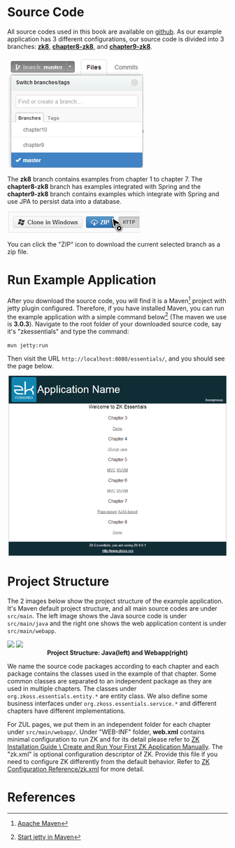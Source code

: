 # Source Code

All source codes used in this book are available on
[github](https://github.com/zkoss/zkessentials). As our example
application has 3 different configurations, our source code is divided
into 3 branches:
[**zk8**](https://github.com/zkoss/zkessentials/tree/zk8),
[**chapter8-zk8**](https://github.com/zkoss/zkessentials/tree/chapter9-zk8), and
[**chapter9-zk8**](https://github.com/zkoss/zkessentials/tree/chapter10-zk8).

![ center](images/ze-ch2-3branches.png  " center")

The **zk8** branch contains examples from chapter 1 to chapter 7. The
**chapter8-zk8** branch has examples integrated with Spring and the
**chapter9-zk8** branch contains examples which integrate with Spring and
use JPA to persist data into a database.

![ center](images/ze-ch2-download-zip.png  " center")

You can click the "ZIP" icon to download the current selected branch as
a zip file.


# Run Example Application

After you download the source code, you will find it is a Maven[^1]
project with jetty plugin configured. Therefore, if you have installed Maven, you
can run the example application with a simple command below[^2] (The maven we
use is **3.0.3**). Navigate to the root folder of your downloaded source
code, say it's "zkessentials" and type the command:

`mvn jetty:run`

Then visit the URL `http://localhost:8080/essentials/`, and you should
see the page below.

![](images/ze-ch2-index.png)


# Project Structure

The 2 images below show the project structure of the example
application. It's Maven default project structure, and all main source
codes are under `src/main`. The left image shows the Java source code is
under `src/main/java` and the right one shows the web application
content is under `src/main/webapp`.

<div style="width:630px;margin-left:auto;margin-right:auto;">
<image src="images/ze-ch2-project-structure-java.png"/>
<image src="images/ze-ch2-project-structure-webapp.png"/>
</div>

<div style="text-align:center;">
<strong>Project Structure: Java(left) and Webapp(right)</strong>
</div>

We name the source code packages according to each chapter and each
package contains the classes used in the example of that chapter. Some
common classes are separated to an independent package as they are used
in multiple chapters. The classes under `org.zkoss.essentials.entity.*`
are entity class. We also define some business interfaces under
`org.zkoss.essentials.service.*` and different chapters have different
implementations.

For ZUL pages, we put them in an independent folder for each chapter
under `src/main/webapp/`. Under "WEB-INF" folder, **web.xml** contains
minimal configuration to run ZK and for its detail please refer to [ ZK
Installation Guide \\ Create and Run Your First ZK Application
Manually](http://books.zkoss.org/wiki/ZK%20Installation%20Guide/Quick%20Start/Create%20and%20Run%20Your%20First%20ZK%20Application%20Manually).
The "zk.xml" is optional configuration descriptor of ZK. Provide this
file if you need to configure ZK differently from the default behavior.
Refer to [ZK Configuration
Reference/zk.xml](http://books.zkoss.org/wiki/ZK%20Configuration%20Reference/zk.xml) for more
detail.


# References

[^1]: [Apache Maven](http://maven.apache.org/)

[^2]: [Start jetty in Maven](http://docs.codehaus.org/display/JETTY/Maven+Jetty+Plugin)
